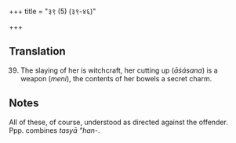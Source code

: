 +++
title = "३९ (5) (३९-४६)"

+++
## Translation
39. The slaying of her is witchcraft, her cutting up (*āśásana*) is a  
weapon (*mení*), the contents of her bowels a secret charm.

## Notes
All of these, of course, understood as directed against the offender.  
Ppp. combines *tasyā ”han-*.

